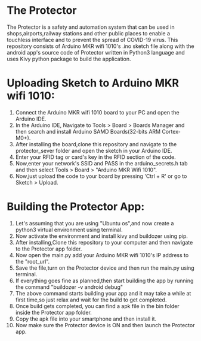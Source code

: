 # The Protector
  The Protector is a safety and automation system that can be used in shops,airports,railway stations and other public places to enable a touchless interface and to prevent the spread of COVID-19 virus. This repository consists of Arduino MKR wifi 1010's .ino sketch file along with the android app's source code of Protector written in Python3 language and uses Kivy python package to build the application.
# Uploading Sketch to Arduino MKR wifi 1010:
  1. Connect the Arduino MKR wifi 1010 board to your PC and open the Arduino IDE.
  2. In the Arduino IDE, Navigate to Tools > Board > Boards Manager and then search and install Arduino SAMD Boards(32-bits ARM Cortex-M0+).
  3. After installing the board,clone this repository and navigate to the protector_sever folder and open the sketch in your Arduino IDE.
  4. Enter your RFID tag or card's key in the RFID section of the code.
  5. Now,enter your network's SSID and PASS in the arduino_secrets.h tab and then select Tools > Board > "Arduino MKR Wifi 1010".
  6. Now,just upload the code to your board by pressing 'Ctrl + R' or go to Sketch > Upload.
  
# Building the Protector App:
  1. Let's assuming that you are using "Ubuntu os",and now create a python3 virtual environment using terminal. 
  2. Now activate the environment and install kivy and buildozer using pip.
  3. After installing,Clone this repository to your computer and then navigate to the Protector app folder.
  4. Now open the main.py add your Arduino MKR wifi 1010's IP address to the "root_url".
  5. Save the file,turn on the Protector device and then run the main.py using terminal.
  6. If everything goes fine as planned,then start building the app by running the command "buildozer -v android debug"
  7. The above command starts building your app and it may take a while at first time,so just relax and wait for the build to get completed.
  8. Once build gets completed, you can find a apk file in the bin folder inside the Protector app folder.
  9. Copy the apk file into your smartphone and then install it.
  10. Now make sure the Protector device is ON and then launch the Protector app.
